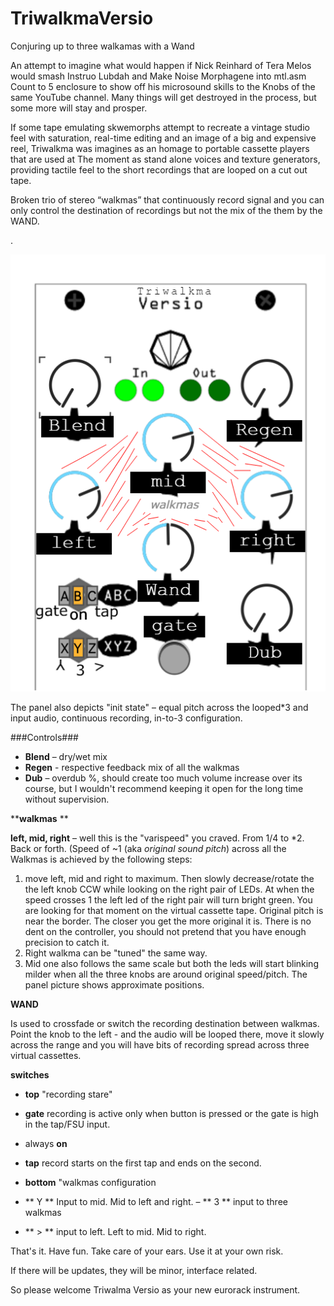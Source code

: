 # TriwalkmaVersio

Conjuring up to three walkamas with a Wand



An attempt to imagine what would happen if Nick Reinhard of Tera Melos would smash Instruo Lubdah and Make Noise Morphagene into mtl.asm Count to 5 enclosure to show off his microsound skills to the Knobs of the same YouTube channel. 
Many things will get destroyed in the process, but some more will stay and prosper.

If some tape emulating skwemorphs attempt to recreate a vintage studio feel with saturation, real-time editing and an image of a big and expensive reel, Triwalkma was imagines as an homage to portable cassette players that are used at
The moment as stand alone voices and texture generators, providing tactile feel to the short recordings that are looped on a cut out tape. 

Broken trio of stereo “walkmas” that continuously record signal and you can only control the destination of recordings but not the mix of the them by the WAND. 

.

![](https://github.com/onoma2/TriwalkmaVersio/blob/main/triwalkma.png)


The panel also depicts "init state" – equal pitch across the looped*3 and input audio, continuous recording, in-to-3 configuration.


###Controls###



- **Blend** – dry/wet mix 
- **Regen** - respective feedback mix of all the walkmas
- **Dub** – overdub %, should create too much volume increase over its course, but I wouldn't recommend keeping it open for the long time without supervision.

**__walkmas__ **

**left, mid, right** – well this is the "varispeed" you craved. From 1/4 to *2. Back or forth.
(Speed of ~1 (aka _original sound pitch_) across all the Walkmas is achieved by the following steps:
1) move left, mid and right to maximum. Then slowly decrease/rotate the the left knob CCW while looking on the right pair of LEDs. At when the speed crosses 1 the left led of the right pair will turn bright green. You are looking for that moment on the virtual cassette tape. Original pitch is near the border. The closer you get the more original it is. There is no dent on the controller, you should not pretend that you have enough precision to catch it.
2) Right walkma can be "tuned" the same way. 
3) Mid one also follows the same scale but both the leds will start blinking milder when all the three knobs are around original speed/pitch. 
The panel picture shows approximate positions.

**WAND** 

Is used to crossfade or switch the recording destination between walkmas. Point the knob to the left - and the audio will be looped there, move it slowly across the range and you will have bits of recording spread across three virtual cassettes.



**switches**

- __top__ "recording stare"

- **gate** recording is active only when button is pressed or the gate is high in the tap/FSU input.
- always **on** 
- **tap** record starts on the first tap and ends on the second.

- __bottom__ "walkmas configuration 

- ** Y ** Input to mid. Mid to left and right.
– ** 3 ** input to three walkmas
- ** > ** input to left. Left to mid. Mid to right.


That's it. Have fun. Take care of your ears. Use it at your own risk.

If there will be updates, they will be minor, interface related. 

So please welcome Triwalma Versio as your new eurorack instrument.
